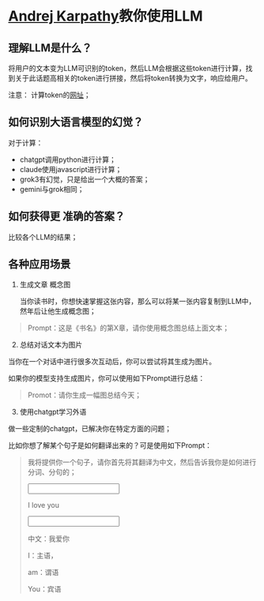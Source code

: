 #  [Andrej Karpathy](https://www.youtube.com/andrejkarpathy)教你使用LLM

## 理解LLM是什么？

将用户的文本变为LLM可识别的token，然后LLM会根据这些token进行计算，找到关于此话题高相关的token进行拼接，然后将token转换为文字，响应给用户。

注意： 计算token的[网址](https://tiktokenizer.vercel.app/)；

## 如何识别大语言模型的幻觉？

对于计算：

- chatgpt调用python进行计算；
- claude使用javascript进行计算；
- grok3有幻觉，只是给出一个大概的答案；
- gemini与grok相同；

## 如何获得更 准确的答案？

比较各个LLM的结果；

## 各种应用场景

1. 生成文章 概念图

   当你读书时，你想快速掌握这张内容，那么可以将某一张内容复制到LLM中，然年后让他生成概念图；

>Prompt：这是《书名》的第X章，请你使用概念图总结上面文本；

2. 总结对话文本为图片

当你在一个对话中进行很多次互动后，你可以尝试将其生成为图片。

如果你的模型支持生成图片，你可以使用如下Prompt进行总结：

>Promot：请你生成一幅图总结今天；

3. 使用chatgpt学习外语

做一些定制的chatgpt，已解决你在特定方面的问题；

比如你想了解某个句子是如何翻译出来的？可是使用如下Prompt：

>我将提供你一个句子，请你首先将其翻译为中文，然后告诉我你是如何进行分词、分句的；
>
><example1>
>
><input>
>
>I love you
>
><input/>
>
><output>
>
>中文：我爱你
>
>I：主语，
>
>am：谓语
>
>You：宾语
>
><output/>
>
><example/>
>
>



